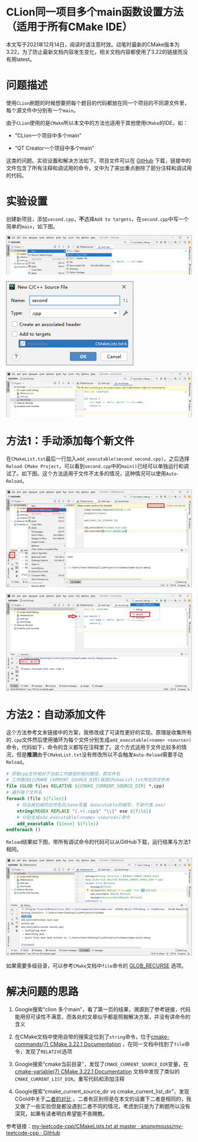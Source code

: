 # CLion同一项目多个main函数设置方法（适用于所有CMake IDE）

本文写于2021年12月14日，阅读时请注意时效。动笔时最新的CMake版本为3.22，为了防止最新文档内容发生变化，相关文档内容都使用了3.22的链接而没有用latest。

# 问题描述

使用`CLion`刷题的时候想要把每个题目的代码都放在同一个项目的不同源文件里，每个源文件中分别有一个`main`。

由于`CLion`使用的是`CMake`所以本文中的方法也适用于其他使用`CMake`的IDE，如：

- “CLion一个项目中多个main”

- “QT Creator一个项目中多个main”

这类的问题。实验设置和解决方法如下。项目文件可以在 [GitHub](https://github.com/ran-err/tryCmake) 下载，链接中的文件包含了所有注释和调试用的命令，文中为了突出重点删除了部分注释和调试用的代码。

# 实验设置

创建新项目，添加`second.cpp`，**不**选择`Add to targets`，在`second.cpp`中写一个简单的`main`，如下图。

![](img/01-add-file-01.png)

![](img/01-add-file-02.png)

![](img/01-add-file-03.png)

# 方法1：手动添加每个新文件

在`CMakeList.txt`最后一行加入`add_executable(second second.cpp)`，之后选择`Reload CMake Project`，可以看到`second.cpp`中的`main()`已经可以单独运行和调试了。如下图。这个方法适用于文件不太多的情况，这种情况可以使用`Auto-Reload`。

![](img/02-method1-02.png)

![](img/02-method1-04.png)

# 方法2：自动添加文件

这个方法参考文末链接中的方案，我修改成了可读性更好的实现。原理是收集所有的`.cpp`文件然后使用循环为每个文件分别生成`add_executable(<name> <source>)`命令，代码如下，命令的含义都写在注释里了。这个方式适用于文件比较多的情况，但是**推测**由于`CMakeList.txt`没有修改所以不会触发`Auto-Reload`需要手动`Reload`。

```cmake
# 获取cpp文件相对于当前工作路径的相对路径，即文件名
# 工作路径${CMAKE_CURRENT_SOURCE_DIR}就是CMakeList.txt所在的文件夹
file (GLOB files RELATIVE ${CMAKE_CURRENT_SOURCE_DIR} *.cpp)
# 遍历每个文件名
foreach (file ${files})
    # 将去掉后缀的文件名存入exe变量（executable的缩写，不是代表.exe）
    string(REGEX REPLACE "(.+).cpp$" "\\1" exe ${file})
    # 分别生成add_executable(<name> <source>)命令
    add_executable (${exe} ${file})
endforeach ()
```

`Reload`结果如下图，带所有调试命令的代码可以从GitHub下载，运行结果与方法1相同。

![](img/04-mine-01.png)

如果需要多级目录，可以参考`CMake`文档中`file`命令的 [GLOB_RECURSE](https://cmake.org/cmake/help/v3.22/command/file.html#glob-recurse) 选项。

# 解决问题的思路

1. Google搜索“clion 多个main”，看了第一页的结果，溯源到了参考链接，代码能用但可读性不满意，而各处的文章似乎都是照搬解决方案，并没有讲命令的含义

2. 在CMake文档中使用自带的搜索定位到了`string`命令，位于[cmake-commands(7) CMake 3.22.1 Documentation](https://cmake.org/cmake/help/v3.22/manual/cmake-commands.7.html) ，在同一文档中找到了`file`命令，发现了`RELATIVE`选项

3. Google搜索“cmake当前目录”，发现了`CMAKE_CURRENT_SOURCE_DIR`变量，在[cmake-variable(7) CMake 3.22.1 Documentation](https://cmake.org/cmake/help/v3.22/manual/cmake-variables.7.html) 文档中发现了类似的`CMAKE_CURRENT_LIST_DIR`。重写代码和添加注释

4. Google搜索“cmake_current_source_dir vs cmake_current_list_dir”，发现CGold中关于[二者的对比](https://cgold.readthedocs.io/en/latest/tutorials/cmake-sources/common.html) 。二者有区别但是在本文的设置下二者是相同的，我又做了一些实验但是都没遇到二者不同的情况，考虑到只是为了刷题所以没有深究，如果有读者明白希望能不吝赐教。

参考链接：[my-leetcode-cpp/CMakeLists.txt at master · anonymouss/my-leetcode-cpp · GitHub](https://github.com/anonymouss/my-leetcode-cpp/blob/master/CMakeLists.txt)
